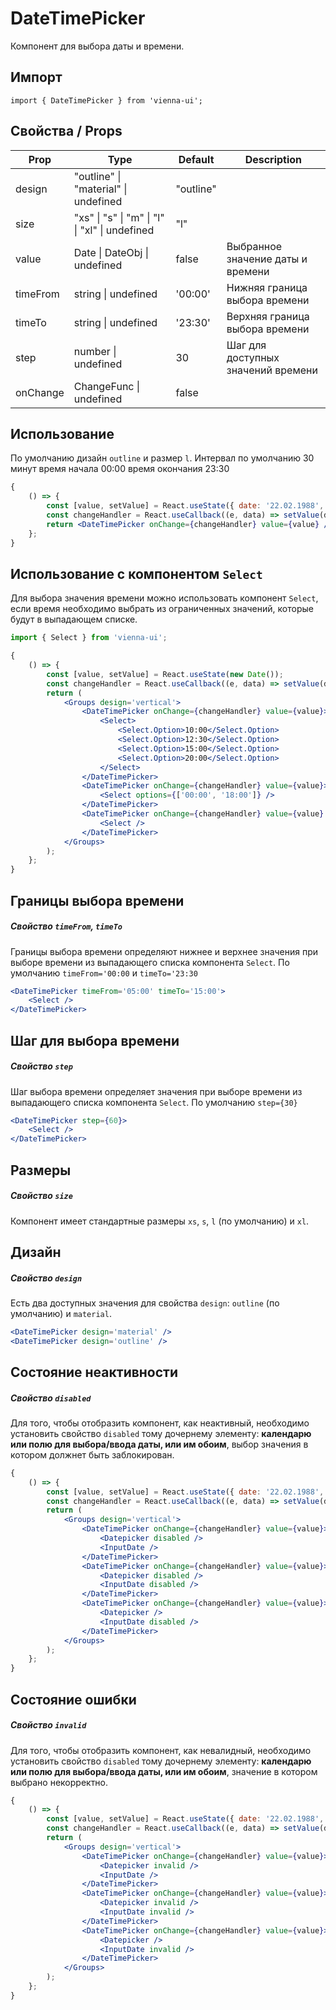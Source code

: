 # DateTimePicker

Компонент для выбора даты и времени.

## Импорт

```
import { DateTimePicker } from 'vienna-ui';
```

## Свойства / Props

| Prop     | Type                                           | Default   | Description                        |
| -------- | ---------------------------------------------- | --------- | ---------------------------------- |
| design   | "outline" \| "material" \| undefined           | "outline" |
| size     | "xs" \| "s" \| "m" \| "l" \| "xl" \| undefined | "l"       |
| value    | Date \| DateObj \| undefined                   | false     | Выбранное значение даты и времени  |
| timeFrom | string \| undefined                            | '00:00'   | Нижняя граница выбора времени      |
| timeTo   | string \| undefined                            | '23:30'   | Верхняя граница выбора времени     |
| step     | number \| undefined                            | 30        | Шаг для доступных значений времени |
| onChange | ChangeFunc \| undefined                        | false     |

## Использование

По умолчанию дизайн `outline` и размер `l`. Интервал по умолчанию 30 минут время начала 00:00 время окончания 23:30

```jsx
{
    () => {
        const [value, setValue] = React.useState({ date: '22.02.1988', time: '09:00' });
        const changeHandler = React.useCallback((e, data) => setValue(data), []);
        return <DateTimePicker onChange={changeHandler} value={value} />;
    };
}
```

## Использование с компонентом `Select`

Для выбора значения времени можно использовать компонент `Select`, если время необходимо выбрать из ограниченных значений, которые будут в выпадающем списке.

```jsx
import { Select } from 'vienna-ui';

{
    () => {
        const [value, setValue] = React.useState(new Date());
        const changeHandler = React.useCallback((e, data) => setValue(data), []);
        return (
            <Groups design='vertical'>
                <DateTimePicker onChange={changeHandler} value={value}>
                    <Select>
                        <Select.Option>10:00</Select.Option>
                        <Select.Option>12:30</Select.Option>
                        <Select.Option>15:00</Select.Option>
                        <Select.Option>20:00</Select.Option>
                    </Select>
                </DateTimePicker>
                <DateTimePicker onChange={changeHandler} value={value}>
                    <Select options={['00:00', '18:00']} />
                </DateTimePicker>
                <DateTimePicker onChange={changeHandler} value={value} timeFrom='12:00' timeTo='13:00' step={5}>
                    <Select />
                </DateTimePicker>
            </Groups>
        );
    };
}
```

## Границы выбора времени

##### Свойство `timeFrom`, `timeTo`

Границы выбора времени определяют нижнее и верхнее значения при выборе времени из выпадающего списка компонента `Select`. По умолчанию `timeFrom='00:00` и `timeTo='23:30`

```jsx
<DateTimePicker timeFrom='05:00' timeTo='15:00'>
    <Select />
</DateTimePicker>
```

## Шаг для выбора времени

##### Свойство `step`

Шаг выбора времени определяет значения при выборе времени из выпадающего списка компонента `Select`. По умолчанию `step={30}`

```jsx
<DateTimePicker step={60}>
    <Select />
</DateTimePicker>
```

## Размеры

##### Свойство `size`

Компонент имеет стандартные размеры `xs`, `s`, `l` (по умолчанию) и `xl`.

## Дизайн

##### Свойство `design`

Есть два доступных значения для свойства `design`: `outline` (по умолчанию) и `material`.

```jsx
<DateTimePicker design='material' />
<DateTimePicker design='outline' />
```

## Состояние неактивности

##### Свойство `disabled`

Для того, чтобы отобразить компонент, как неактивный, необходимо установить свойство `disabled` тому дочернему элементу: **календарю или полю для выбора/ввода даты, или им обоим**, выбор значения в котором должнет быть заблокирован.

```jsx
{
    () => {
        const [value, setValue] = React.useState({ date: '22.02.1988', time: '09:00' });
        const changeHandler = React.useCallback((e, data) => setValue(data), []);
        return (
            <Groups design='vertical'>
                <DateTimePicker onChange={changeHandler} value={value}>
                    <Datepicker disabled />
                    <InputDate />
                </DateTimePicker>
                <DateTimePicker onChange={changeHandler} value={value}>
                    <Datepicker disabled />
                    <InputDate disabled />
                </DateTimePicker>
                <DateTimePicker onChange={changeHandler} value={value}>
                    <Datepicker />
                    <InputDate disabled />
                </DateTimePicker>
            </Groups>
        );
    };
}
```

## Состояние ошибки

##### Свойство `invalid`

Для того, чтобы отобразить компонент, как невалидный, необходимо установить свойство `disabled` тому дочернему элементу: **календарю или полю для выбора/ввода даты, или им обоим**, значение в котором выбрано некорректно.

```jsx
{
    () => {
        const [value, setValue] = React.useState({ date: '22.02.1988', time: '09:00' });
        const changeHandler = React.useCallback((e, data) => setValue(data), []);
        return (
            <Groups design='vertical'>
                <DateTimePicker onChange={changeHandler} value={value}>
                    <Datepicker invalid />
                    <InputDate />
                </DateTimePicker>
                <DateTimePicker onChange={changeHandler} value={value}>
                    <Datepicker invalid />
                    <InputDate invalid />
                </DateTimePicker>
                <DateTimePicker onChange={changeHandler} value={value}>
                    <Datepicker />
                    <InputDate invalid />
                </DateTimePicker>
            </Groups>
        );
    };
}
```
